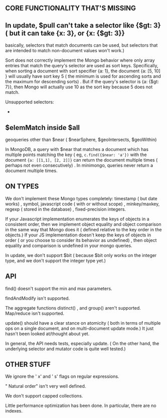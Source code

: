 ## CORE FUNCTIONALITY THAT'S MISSING ##

In
update,
$pull
can't
take
a
selector
like
{$gt:
3} (
but
it
can
take
{x:
3},
or
{x:
{$gt:
3}}
--
basically,
selectors
that
match
documents
can
be
used,
but
selectors
that
are
intended
to
match
non-document
values
won't
work.)

Sort
does
not
correctly
implement
the
Mongo
behavior
where
only
array
entries
that
match
the
query's
selector
are
used
as
sort
keys.
Specifically,
when
sorting
a
document
with
sort
specifier
{a:
1},
the
document
{a: [5, 10]
}
will
usually
have
sort
key
5 (
the
minimum
is
used
for
ascending
sorts
and
the
maximum
for
descending
sorts)
.
But
if
the
query's
selector
is
{a:
{$gt:
7}},
then
Mongo
will
actually
use
10
as
the
sort
key
because
5
does
not
match.

Unsupported
selectors:

-
$elemMatch
inside
$all
-
geoqueries
other
than
$near (
$nearSphere,
$geoIntersects,
$geoWithin)

In
MongoDB,
a
query
with
$near
that
matches
a
document
which
has
multiple
points
matching
the
key (
eg, `c.find({$near: 'a'})`
with
the
document
`{a: [[1,1], [2, 2]]}`
can
return
the
document
multiple
times (
perhaps
not
even
consecutively)
.
In
minimongo,
queries
never
return
a
document
multiple
times.

## ON TYPES ##

We
don't
implement
these
Mongo
types
completely:
timestamp (
but
date
works)
,
symbol,
javascript
code (
with
or
without
scope)
,
minkey/maxkey,
regexp (
stored
in
the
database)
,
fixed-precision
integers.

If
your
Javascript
implementation
enumerates
the
keys
of
objects
in
a
consistent
order,
then
we
implement
object
equality
and
object
comparison
in
the
same
way
that
Mongo
does
it (
defined
relative
to
the
key
order
in
the
objects.)
If
your
JS
implementation
doesn't
keep
the
keys
of
objects
in
order (
or
you
choose
to
consider
its
behavior
as
undefined)
,
then
object
equality
and
comparison
is
undefined
in
your
mongo
queries.

In
update,
we
don't
support
$bit (
because
$bit
only
works
on
the
integer
type,
and
we
don't
support
the
integer
type
yet.)

## API ##

find()
doesn't
support
the
min
and
max
parameters.

findAndModify
isn't
supported.

The
aggregate
functions
distinct()
,
and
group()
aren't
supported.
Map/reduce
isn't
supported.

update()
should
have
a
clear
stance
on
atomicity (
both
in
terms
of
multiple
ops
on
a
single
document,
and
on
multi-document
update
mode.)
It
just
hasn't
been
looked
at/thought
about
yet.

In
general,
the
API
needs
tests,
especially
update. (
On
the
other
hand,
the
underlying
selector
and
mutator
code
is
quite
well
tested.)

## OTHER STUFF ##

We
ignore
the '
x'
and '
s'
flags
on
regular
expressions.

"
Natural
order"
isn't
very
well
defined.

We
don't
support
capped
collections.

Little
performance
optimization
has
been
done.
In
particular,
there
are
no
indexes.
